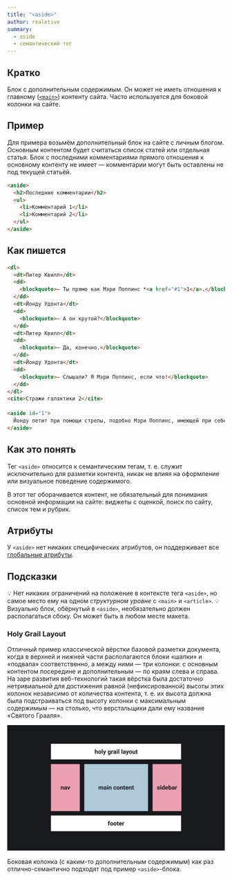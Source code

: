 ```yaml
---
title: "<aside>"
author: realetive
summary:
  - aside
  - семантический тег
---
```

## Кратко

Блок с дополнительным содержимым. Он может не иметь отношения к главному ([`<main>`](/html/doka/main/)) контенту сайта. Часто используется для боковой колонки на сайте.

## Пример

Для примера возьмём дополнительный блок на сайте с личным блогом. Основным контентом будет считаться список статей или отдельная статья. Блок с последними комментариями прямого отношения к основному контенту не имеет — комментарии могут быть оставлены не под текущей статьёй.

```html
<aside>
  <h2>Последние комментарии</h2>
  <ul>
    <li>Комментарий 1</li>
    <li>Комментарий 2</li>
  </ul>
</aside>
```

## Как пишется

```html
<dl>
  <dt>Питер Квилл</dt>
  <dd>
    <blockquote>— Ты прямо как Мэри Поппинс *<a href="#1">1</a>.</blockquote>
  </dd>
  <dt>Йонду Удонта</dt>
  <dd>
    <blockquote>— А он крутой?</blockquote>
  </dd>
  <dt>Питер Квилл</dt>
  <dd>
    <blockquote>— Да, конечно.</blockquote>
  </dd>
  <dt>Йонду Удонта</dt>
  <dd>
    <blockquote>— Слышали? Я Мэри Поппинс, если что!</blockquote>
  </dd>
</dl>
<cite>Стражи галактики 2</cite>

<aside id="1">
  Йонду летит при помощи стрелы, подобно Мэри Поппинс, имеющей при себе зонтик.
</aside>
```

## Как это понять

Тег `<aside>` относится к семантическим тегам, т. е. служит исключительно для разметки контента, никак не влияя на оформление или визуальное поведение содержимого.

В этот тег оборачивается контент, не обязательный для понимания основной информации на сайте: виджеты с оценкой, поиск по сайту, список тем и рубрик.

## Атрибуты

У `<aside>` нет никаких специфических атрибутов, он поддерживает все [глобальные атрибуты](/html/doka/global-attrs/).

## Подсказки

💡 Нет никаких ограничений на положение в контексте тега `<aside>`, но самое место ему на одном _структурном уровне_ с `<main>` и `<article>`.
💡 Визуально блок, обёрнутый в `<aside>`, необязательно должен располагаться сбоку. Он может быть в любом месте макета.

### Holy Grail Layout

Отличный пример классической вёрстки базовой разметки документа, когда в верхней и нижней части располагаются блоки «шапки» и «подвала» соответственно, а между ними — три колонки: с основным контентом посередине и дополнительным — по краям слева и справа. На заре развития веб-технологий такая вёрстка была достаточно нетривиальной для достижения равной (нефиксированной) высоты этих колонок независимо от количества контента, т. е. их высота должна была подстраиваться под высоту колонки с максимальным содержимым — на столько, что верстальщики дали ему название «Святого Грааля».

![Grid-сетка для Angular](images/1.png)

Боковая колонка (с каким-то дополнительным содержимым) как раз отлично-семантично подходят под пример `<aside>`-блока.
